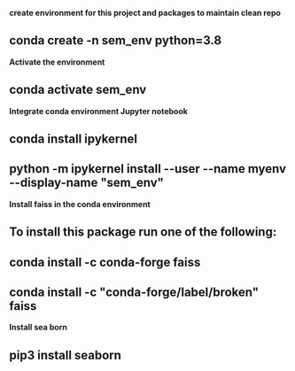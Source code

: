 **create environment for this project and packages to maintain clean repo**
## conda create -n sem_env python=3.8
**Activate the environment**
## conda activate sem_env
**Integrate conda environment Jupyter notebook**
## conda install ipykernel   
## python -m ipykernel install --user --name myenv --display-name "sem_env"
**Install faiss in the conda environment**
## To install this package run one of the following:
## conda install -c conda-forge faiss
## conda install -c "conda-forge/label/broken" faiss
**Install sea born**
## pip3 install seaborn
